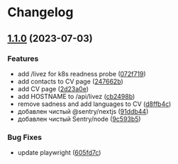 # Changelog

## [1.1.0](https://github.com/mxseev/website/compare/v1.0.0...v1.1.0) (2023-07-03)


### Features

* add /livez for k8s readness probe ([072f719](https://github.com/mxseev/website/commit/072f7192581a1efb7f09406d5204748a4d065b6f))
* add contacts to CV page ([247662b](https://github.com/mxseev/website/commit/247662b783a02af1bfbc2777c720cd3e83647d3e))
* add CV page ([2d23a0e](https://github.com/mxseev/website/commit/2d23a0e6c6f7029a29dcf095161349abac2ba41b))
* add HOSTNAME to /api/livez ([cb2498b](https://github.com/mxseev/website/commit/cb2498b463bfd1ec7809942d76c2a2c6a0bca00a))
* remove sadness and add languages to CV ([d8ffb4c](https://github.com/mxseev/website/commit/d8ffb4cd2760bb8f4bd71c3fb99a4c0beed0b085))
* добавлен чистый @sentry/nextjs ([91ddb44](https://github.com/mxseev/website/commit/91ddb442422c0206082bb249c6e4b171029c93ea))
* добавлен чистый Sentry/node ([9c593b5](https://github.com/mxseev/website/commit/9c593b53b4465316606baf1640652b3cc09fd6b9))


### Bug Fixes

* update playwright ([605fd7c](https://github.com/mxseev/website/commit/605fd7cf4d67723165c4f6a064d6592af69d8586))
